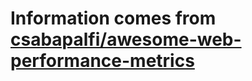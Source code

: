 # Information comes from [csabapalfi/awesome-web-performance-metrics](https://github.com/csabapalfi/awesome-web-performance-metrics)

